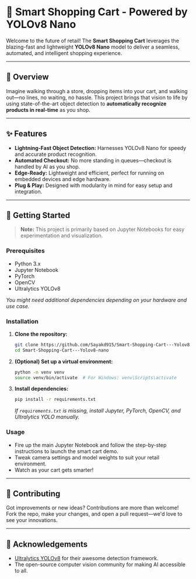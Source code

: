 # 🛒 Smart Shopping Cart - Powered by YOLOv8 Nano

Welcome to the future of retail! The **Smart Shopping Cart** leverages the blazing-fast and lightweight **YOLOv8 Nano** model to deliver a seamless, automated, and intelligent shopping experience.

---

## 🚀 Overview

Imagine walking through a store, dropping items into your cart, and walking out—no lines, no waiting, no hassle. This project brings that vision to life by using state-of-the-art object detection to **automatically recognize products in real-time** as you shop.

---

## ✨ Features

- **Lightning-Fast Object Detection:** Harnesses YOLOv8 Nano for speedy and accurate product recognition.
- **Automated Checkout:** No more standing in queues—checkout is handled by AI as you shop.
- **Edge-Ready:** Lightweight and efficient, perfect for running on embedded devices and edge hardware.
- **Plug & Play:** Designed with modularity in mind for easy setup and integration.

---

## 🏁 Getting Started

> **Note:** This project is primarily based on Jupyter Notebooks for easy experimentation and visualization.

### Prerequisites

- Python 3.x
- Jupyter Notebook
- PyTorch
- OpenCV
- Ultralytics YOLOv8

_You might need additional dependencies depending on your hardware and use case._

### Installation

1. **Clone the repository:**
   ```bash
   git clone https://github.com/Sayakd915/Smart-Shopping-Cart---Yolov8-nano.git
   cd Smart-Shopping-Cart---Yolov8-nano
   ```

2. **(Optional) Set up a virtual environment:**
   ```bash
   python -m venv venv
   source venv/bin/activate  # For Windows: venv\Scripts\activate
   ```

3. **Install dependencies:**
   ```bash
   pip install -r requirements.txt
   ```
   _If `requirements.txt` is missing, install Jupyter, PyTorch, OpenCV, and Ultralytics YOLO manually._

### Usage

- Fire up the main Jupyter Notebook and follow the step-by-step instructions to launch the smart cart demo.
- Tweak camera settings and model weights to suit your retail environment.
- Watch as your cart gets smarter!

---

## 🤝 Contributing

Got improvements or new ideas? Contributions are more than welcome!  
Fork the repo, make your changes, and open a pull request—we'd love to see your innovations.

---

## 🙏 Acknowledgements

- [Ultralytics YOLOv8](https://github.com/ultralytics/ultralytics) for their awesome detection framework.
- The open-source computer vision community for making AI accessible to all.

